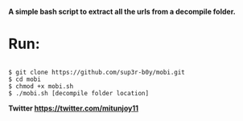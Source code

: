 **A simple bash script to extract all the urls from a decompile folder.**


# Run:


```

$ git clone https://github.com/sup3r-b0y/mobi.git
$ cd mobi
$ chmod +x mobi.sh
$ ./mobi.sh [decompile folder location]

```


**Twitter https://twitter.com/mitunjoy11**
